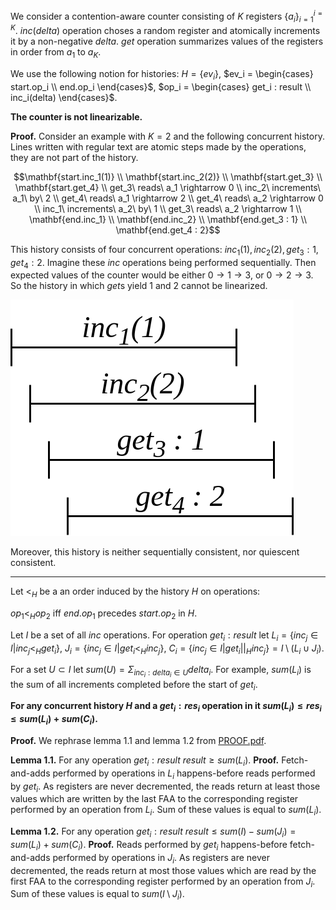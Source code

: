 We consider a contention-aware counter consisting of $K$ registers $\{ a_i \}_{i=1}^{i=K}$. $inc(delta)$ operation choses a random register and atomically increments it by a non-negative $delta$. $get$ operation summarizes values of the registers in order from $a_1$ to $a_K$.

We use the following notion for histories: $H = \{ ev_i \}$, $ev_i = \begin{cases} 
      start.op_i \\
      end.op_i
 \end{cases}$, $op_i = \begin{cases} 
      get_i : result \\
      inc_i(delta)
 \end{cases}$.

**The counter is not linearizable.**

**Proof.** Consider an example with $K = 2$ and the following concurrent history. Lines written with regular text are atomic steps made by the operations, they are not part of the history.

$$\mathbf{start.inc_1(1)} \\
\mathbf{start.inc_2(2)} \\
\mathbf{start.get_3} \\
\mathbf{start.get_4} \\
get_3\ reads\ a_1 \rightarrow 0 \\
inc_2\ increments\ a_1\ by\ 2 \\
get_4\ reads\ a_1 \rightarrow 2 \\
get_4\ reads\ a_2 \rightarrow 0 \\
inc_1\ increments\ a_2\ by\ 1 \\
get_3\ reads\ a_2 \rightarrow 1 \\
\mathbf{end.inc_1} \\
\mathbf{end.inc_2} \\
\mathbf{end.get_3 : 1} \\
\mathbf{end.get_4 : 2}$$

This history consists of four concurrent operations: $inc_1(1), inc_2(2), get_3 : 1, get_4 : 2$. Imagine these $inc$ operations being performed sequentially. Then expected values of the counter would be either $0 \rightarrow 1 \rightarrow 3$, or $0 \rightarrow 2 \rightarrow 3$. So the history in which $get$s yield 1 and 2 cannot be linearized.

![History](https://github.com/raid-7/hse-atomicCounter/blob/master/img/disproof.png?raw=true)

Moreover, this history is neither sequentially consistent, nor quiescent consistent.

----------------------------------------------------------------

Let $<_H$ be a an order induced by the history $H$ on operations:

$op_1 <_H op_2$ iff $end.op_1$ precedes $start.op_2$ in $H$.

Let $I$ be a set of all $inc$ operations. For operation $get_i : result$ let $L_i = \{ inc_j \in I | inc_j <_H get_i \}$, $J_i = \{ inc_j \in I | get_i <_H inc_j \}$, $C_i = \{ inc_j \in I | get_i ||_H inc_j \} = I \setminus (L_i \cup J_i)$.

For a set $U \subset I$ let $sum(U) = \Sigma_{inc_i : delta_i \in U} delta_i$. For example, $sum(L_i)$ is the sum of all increments completed before the start of $get_i$.

**For any concurrent history $H$ and a $get_i : res_i$ operation in it $sum(L_i) \leq res_i \leq sum(L_i) + sum(C_i)$.**

**Proof.** We rephrase lemma 1.1 and lemma 1.2 from [PROOF.pdf](https://github.com/raid-7/hse-atomicCounter/blob/master/PROOF.pdf).

**Lemma 1.1.** For any operation $get_i : result$ $result \geq sum(L_i)$. **Proof.** Fetch-and-adds performed by operations in $L_i$ happens-before reads performed by $get_i$. As registers are never decremented, the reads return at least those values which are written by the last FAA to the corresponding register performed by an operation from $L_i$. Sum of these values is equal to $sum(L_i)$.

**Lemma 1.2.** For any operation $get_i : result$ $result \leq sum(I)-sum(J_i) = sum(L_i) + sum(C_i)$. **Proof.** Reads performed by $get_i$ happens-before fetch-and-adds performed by operations in $J_i$. As registers are never decremented, the reads return at most those values which are read by the first FAA to the corresponding register performed by an operation from $J_i$. Sum of these values is equal to $sum(I \setminus J_i)$.

